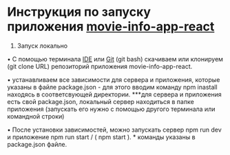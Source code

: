 # Инструкция по запуску приложения [movie-info-app-react](https://github.com/Onefun1/movie-info-app-react/tree/local)

1.	Запуск локально

•	С помощью терминала [IDE](https://ru.wikipedia.org/wiki/Интегрированная_среда_разработки) или [Git](https://git-scm.com) (git bash) скачиваем или клонируем (git clone URL) репозиторий приложения movie-info-app-react.

•	устанавливаем все зависимости для сервера и приложения, которые указаны в файле package.json - для этого вводим команду npm inastall находясь в соответсвующей директории. ***для сервера и приложения есть свой package.json, локальный сервер находиться в папке приложения (запускать его нужно с помощью другого терминала или командной строки)

•	После установки зависимостей, можно запускать сервер npm run dev и приложение npm run start  / ( npm start ). * команды указаны в package.json файле.

